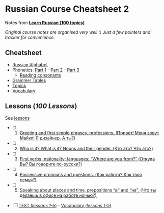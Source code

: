 # Russian Course Cheatsheet 2

 Notes from [**Learn Russian (100 topics)**](https://learnrussian.github.io/)

 *Original course notes are organised very well :) Just a few pointers and tracker for convenience.*

## Cheatsheet
- [Russian Alphabet](https://learnrussian.github.io/alphabet/)
- Phonetics. [Part 1](https://learnrussian.github.io/phonetics/) - [Part 2](https://learnrussian.github.io/phonetics/part-2/) - [Part 3](https://learnrussian.github.io/phonetics/part-3/)
    - [Reading consonants](https://github.com/hlltarakci/my_small_world_of_curiosity/blob/main/russian/russian_reading_consonants_cheatsheet.png) 
- [Grammer Tables](https://learnrussian.github.io/grammar-tables/)
- [Topics](https://learnrussian.github.io/topics/)
- [Vocabulary](https://learnrussian.github.io/vocabulary/)


## Lessons (*100 Lessons*)
See [lessons](https://learnrussian.github.io/lessons/)
- [ ] 1. [Greeting and first simple phrases, professions. (Привет! Меня зовут Майкл! Я дизайнер. А ты?)](https://learnrussian.github.io/lessons/greeting-first-simple-phrases-professions/)
- [ ] 2. [Who is it? What is it? Nouns and their gender. (Кто это? Что это?)](https://learnrussian.github.io/lessons/nouns-their-gender/)
- [ ] 3. [First verbs; nationality; languages; “Where are you from?” (Откуда Вы? Вы говорите по-русски?)](https://learnrussian.github.io/lessons/first-verbs-nationality/)
- [ ] 4. [Possessive pronouns and questions. (Как работа? Как твоя семья?)](https://learnrussian.github.io/lessons/possessive-pronouns-questions/)
- [ ] 5. [Speaking about places and time, prepositions “в” and “на”. (Что ты делаешь в офисе на работе ночью?)](https://learnrussian.github.io/lessons/speaking-places-time-prepositions/)
- [ ] [TEST (*lessons 1-5*)](https://learnrussian.github.io/tests/test-1/) - [Vocabulary (*lessons 1-5*)](https://learnrussian.github.io/vocabulary/lesson-1-5/)


